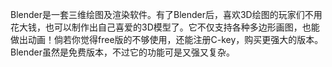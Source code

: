 
Blender是一套三维绘图及渲染软件。有了Blender后，喜欢3D绘图的玩家们不用花大钱，也可以制作出自己喜爱的3D模型了。它不仅支持各种多边形画图，也能做出动画！倘若你觉得free版的不够使用，还能注册C-key，购买更强大的版本。Blender虽然是免费版本，不过它的功能可是又强又复杂。
